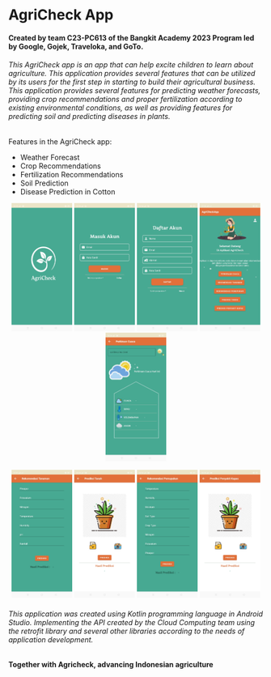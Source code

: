 # AgriCheck App

#### Created by team C23-PC613 of the Bangkit Academy 2023 Program led by Google, Gojek, Traveloka, and GoTo.

###### This AgriCheck app is an app that can help excite children to learn about agriculture. This application provides several features that can be utilized by its users for the first step in starting to build their agricultural business. This application provides several features for predicting weather forecasts, providing crop recommendations and proper fertilization according to existing environmental conditions, as well as providing features for predicting soil and predicting diseases in plants.

Features in the AgriCheck app:

- Weather Forecast
- Crop Recommendations
- Fertilization Recommendations
- Soil Prediction
- Disease Prediction in Cotton

 <p align="center">
    <img src="https://github.com/mellanahus/Assets/blob/main/assets_agricheckapp/splash_screen.jpg" alt="" width="120" />
   <img src="https://github.com/mellanahus/Assets/blob/main/assets_agricheckapp/login.jpg" alt="" width="120" />
    <img src="https://github.com/mellanahus/Assets/blob/main/assets_agricheckapp/daftar.jpg" alt="github-small" width="120" />
    <img src="https://github.com/mellanahus/Assets/blob/main/assets_agricheckapp/home.jpg" alt="github-small" width="120" />
    <img src="https://github.com/mellanahus/Assets/blob/main/assets_agricheckapp/cuaca.jpg" alt="github-small" width="120" />
</p>

 <p align="center">
    <img src="https://github.com/mellanahus/Assets/blob/main/assets_agricheckapp/rekomendasi_tanaman.jpg" alt="github-small" width="120" />
    <img src="https://github.com/mellanahus/Assets/blob/main/assets_agricheckapp/prediksi%20tanah.jpg" alt="github-small" width="120" />
    <img src="https://github.com/mellanahus/Assets/blob/main/assets_agricheckapp/pemupukan.jpg" alt="github-small" width="120" />
    <img src="https://github.com/mellanahus/Assets/blob/main/assets_agricheckapp/prediksi_kapas.jpg" alt="github-small" width="120" />
 </p>

###### This application was created using Kotlin programming language in Android Studio. Implementing the API created by the Cloud Computing team using the retrofit library and several other libraries according to the needs of application development.

**Together with Agricheck, advancing Indonesian agriculture**
